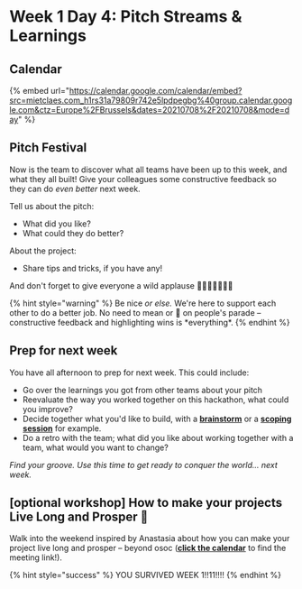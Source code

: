 # Week 1 Day 4: Pitch Streams & Learnings

## Calendar

{% embed url="https://calendar.google.com/calendar/embed?src=mietclaes.com_h1rs31a79809r742e5lpdpegbg%40group.calendar.google.com&ctz=Europe%2FBrussels&dates=20210708%2F20210708&mode=day" %}

## Pitch Festival

Now is the team to discover what all teams have been up to this week, and what they all built! Give your colleagues some constructive feedback so they can do _even better_ next week.

Tell us about the pitch:

* What did you like?
* What could they do better?

About the project:

* Share tips and tricks, if you have any!

And don't forget to give everyone a wild applause 👏🦁👏🦁👏🦁👏

{% hint style="warning" %}
Be nice _or else._ We're here to support each other to do a better job. No need to mean or 💩 on people's parade – constructive feedback and highlighting wins is \*everything\*.
{% endhint %}

## Prep for next week

You have all afternoon to prep for next week. This could include:

* Go over the learnings you got from other teams about your pitch
* Reevaluate the way you worked together on this hackathon, what could you improve?
* Decide together what you'd like to build, with a [**brainstorm**](https://help.osoc.be/global/coaches/the-coaching-job/how-to-manage-a-team#3-brainstorm-ideas-2-bonus-adaptions) or a [**scoping session**](https://help.osoc.be/global/coaches/the-coaching-job/how-to-manage-a-team#how-to-do-a-scoping-session) for example.
* Do a retro with the team; what did you like about working together with a team, what would you want to change?

_Find your groove. Use this time to get ready to conquer the world... next week._

## \[optional workshop] How to make your projects Live Long and Prosper 🖖

Walk into the weekend inspired by Anastasia about how you can make your project live long and prosper – beyond osoc ([**click the calendar**](week-1-day-4-pitch-streams-and-learnings.md#calendar) to find the meeting link!).

{% hint style="success" %}
YOU SURVIVED WEEK 1!!11!!!!
{% endhint %}
